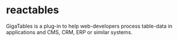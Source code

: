 # reactables
GigaTables is a plug-in to help web-developers process table-data in applications and CMS, CRM, ERP or similar systems.
